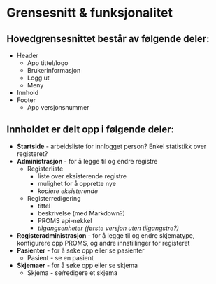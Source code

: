# Grensesnitt & funksjonalitet

## Hovedgrensesnittet består av følgende deler:

* Header
  * App tittel/logo
  * Brukerinformasjon
  * Logg ut
  * Meny
* Innhold
* Footer
  * App versjonsnummer

## Innholdet er delt opp i følgende deler:

* **Startside** - arbeidsliste for innlogget person? Enkel statistikk over registeret?
* **Administrasjon** - for å legge til og endre registre
	* Registerliste
		* liste over eksisterende registre
		* mulighet for å opprette nye
		* *kopiere eksisterende*
 	* Registerredigering
		* tittel
		* beskrivelse (med Markdown?)
		* PROMS api-nøkkel
		* *tilgangsenheter (første versjon uten tilgangstre?)*
* **Registeradministrasjon** - for å legge til og endre skjematype, konfigurere opp PROMS, og andre innstillinger for registeret
* **Pasienter** - for å søke opp eller se pasienter
	* Pasient - se en pasient
* **Skjemaer** - for å søke opp eller se skjema
	* Skjema - se/redigere et skjema
